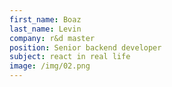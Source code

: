 ```yaml
---
first_name: Boaz
last_name: Levin
company: r&d master
position: Senior backend developer
subject: react in real life
image: /img/02.png
---
```


